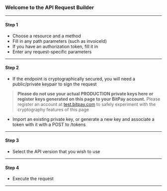 ### Welcome to the API Request Builder
***

#### Step 1
* Choose a resource and a method
* Fill in any path parameters (such as invoiceId)
* If you have an authorization token, fill it in
* Enter any request-specific parameters

***

#### Step 2
* If the endpoint is cryptographically secured, you will need a public/private keypair to sign the request
> **Please do not use your actual PRODUCTION private keys here or register keys generated on this page to your BitPay account.** Please register an account at [test.bitpay.com](https://test.bitpay.com) to safely experiment with the cryptography features of this page
* Import an existing private key, or generate a new key and associate a token with it with a POST to /tokens

***

#### Step 3
* Select the API version that you wish to use

***

#### Step 4
* Execute the request

***